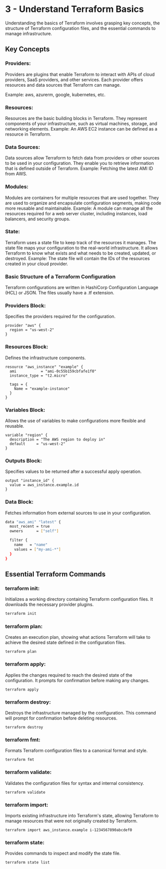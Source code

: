 # 3 - Understand Terraform Basics

Understanding the basics of Terraform involves grasping key concepts, the structure of Terraform configuration files, and the essential commands to manage infrastructure.

## Key Concepts
### Providers:

Providers are plugins that enable Terraform to interact with APIs of cloud providers, SaaS providers, and other services. Each provider offers resources and data sources that Terraform can manage.

Example: aws, azurerm, google, kubernetes, etc.

### Resources:

Resources are the basic building blocks in Terraform. They represent components of your infrastructure, such as virtual machines, storage, and networking elements.
Example: An AWS EC2 instance can be defined as a resource in Terraform.

### Data Sources:

Data sources allow Terraform to fetch data from providers or other sources to be used in your configuration. They enable you to retrieve information that is defined outside of Terraform.
Example: Fetching the latest AMI ID from AWS.

### Modules:

Modules are containers for multiple resources that are used together. They are used to organize and encapsulate configuration segments, making code more reusable and maintainable.
Example: A module can manage all the resources required for a web server cluster, including instances, load balancers, and security groups.

### State:

Terraform uses a state file to keep track of the resources it manages. The state file maps your configuration to the real-world infrastructure. It allows Terraform to know what exists and what needs to be created, updated, or destroyed.
Example: The state file will contain the IDs of the resources created in your cloud provider.

### Basic Structure of a Terraform Configuration
Terraform configurations are written in HashiCorp Configuration Language (HCL) or JSON. The files usually have a .tf extension.

### Providers Block:

Specifies the providers required for the configuration.
```t
provider "aws" {
  region = "us-west-2"
}
```
### Resources Block:

Defines the infrastructure components.
```t
resource "aws_instance" "example" {
  ami           = "ami-0c55b159cbfafe1f0"
  instance_type = "t2.micro"

  tags = {
    Name = "example-instance"
  }
}
```
### Variables Block:

Allows the use of variables to make configurations more flexible and reusable.
```t
variable "region" {
  description = "The AWS region to deploy in"
  default     = "us-west-2"
}
```
### Outputs Block:

Specifies values to be returned after a successful apply operation.
```t
output "instance_id" {
  value = aws_instance.example.id
}
```
### Data Block:
Fetches information from external sources to use in your configuration.

```bash
data "aws_ami" "latest" {
  most_recent = true
  owners      = ["self"]

  filter {
    name   = "name"
    values = ["my-ami-*"]
  }
}
```
## Essential Terraform Commands

### terraform init:
Initializes a working directory containing Terraform configuration files. It downloads the necessary provider plugins.
```bash
terraform init
```
### terraform plan:
Creates an execution plan, showing what actions Terraform will take to achieve the desired state defined in the configuration files.
```t
terraform plan
```
### terraform apply:
Applies the changes required to reach the desired state of the configuration. It prompts for confirmation before making any changes.
```t
terraform apply
```
### terraform destroy:
Destroys the infrastructure managed by the configuration. This command will prompt for confirmation before deleting resources.
```t
terraform destroy
```
### terraform fmt:
Formats Terraform configuration files to a canonical format and style.
```t
terraform fmt
```
### terraform validate:
Validates the configuration files for syntax and internal consistency.
```t
terraform validate
```
### terraform import:
Imports existing infrastructure into Terraform's state, allowing Terraform to manage resources that were not originally created by Terraform.
```t
terraform import aws_instance.example i-1234567890abcdef0
```
### terraform state:
Provides commands to inspect and modify the state file.
```t
terraform state list
```








